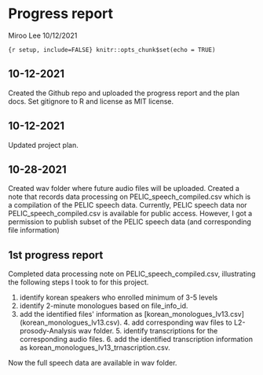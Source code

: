 Progress report
================
Miroo Lee
10/12/2021

`{r setup, include=FALSE} knitr::opts_chunk$set(echo = TRUE)`

## 10-12-2021

Created the Github repo and uploaded the progress report and the plan docs. Set gitignore to R and license as MIT license.

## 10-12-2021

Updated project plan.

## 10-28-2021

Created wav folder where future audio files will be uploaded. Created a note that records data processing on PELIC\_speech\_compiled.csv which is a compilation of the PELIC speech data. Currently, PELIC speech data nor PELIC\_speech\_compiled.csv is available for public access. However, I got a permission to publish subset of the PELIC speech data (and corresponding file information)

## 1st progress report

Completed data processing note on PELIC\_speech\_compiled.csv, illustrating the following steps I took to for this project.  
1. identify korean speakers who enrolled minimum of 3-5 levels  
2. identify 2-minute monologues based on file\_info\_id.  
3. add the identified files' information as \[korean_monologues_lv13.csv](korean_monologues_lv13.csv).  4. add corresponding wav files to L2-prosody-Analysis wav folder. 5. identify transcriptions for the corresponding audio files. 6. add the identified transcription information as korean\_monologues\_lv13\_trnascription.csv.

Now the full speech data are available in wav folder.

